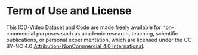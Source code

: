 # Term of Use and License

This IOD-Video Dataset and Code are made freely available for non-commercial purposes such as academic research, teaching, scientific publications, or personal experimentation, which are licensed under the CC BY-NC 4.0 [Attribution-NonCommercial 4.0 International](https://creativecommons.org/licenses/by-nc/4.0/legalcode).


